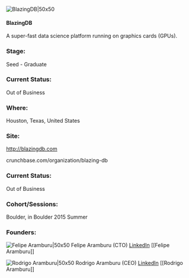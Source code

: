 

![BlazingDB|50x50](https://apimg.techstars.com/connect/images/image_files/55a01e91808320e91a00001d/original/f0vLLG-I.png)

#### BlazingDB
A super-fast data science platform running on graphics cards (GPUs).

### Stage: 
Seed - Graduate 

### Current Status: 
Out of Business

### Where:
Houston, Texas, United States

### Site:
http://blazingdb.com



crunchbase.com/organization/blazing-db

### Current Status: 
Out of Business

### Cohort/Sessions: 
Boulder, in Boulder 2015 Summer

### Founders: 

![Felipe Aramburu|50x50](http://s3.amazonaws.com/ts-accel-connect-uploads/images/image_files/55dcdea9a93e9fde33000001/original/IMG_1158.JPG) Felipe Aramburu (CTO) [LinkedIn](https://linkedin.com/in/felipe-aramburu-707a5b48) [[Felipe Aramburu]]

![Rodrigo Aramburu|50x50](http://s3.amazonaws.com/ts-accel-connect-uploads/images/image_files/58893f669c66a92249000025/original/Photo_Rodrigo.png) Rodrigo Aramburu (CEO) [LinkedIn](https://linkedin.com/in/roaramburu) [[Rodrigo Aramburu]]


